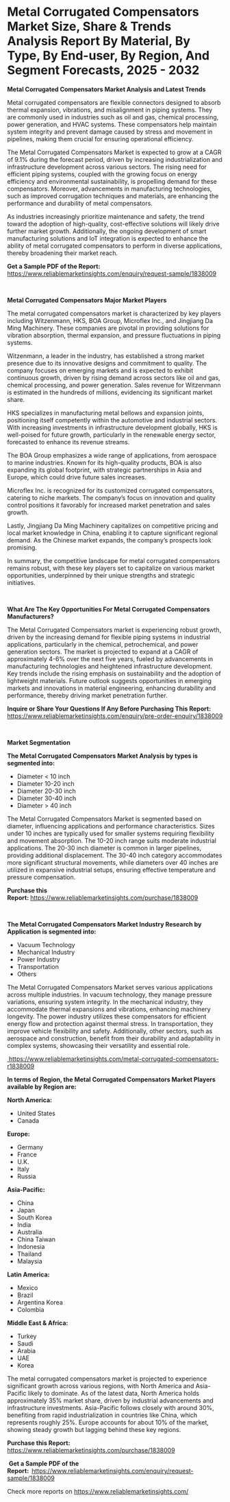 <p><h1>Metal Corrugated Compensators Market Size, Share & Trends Analysis Report By Material, By Type, By End-user, By Region, And Segment Forecasts, 2025 - 2032</h1></p><p><strong>Metal Corrugated Compensators Market Analysis and Latest Trends</strong></p>
<p><p>Metal corrugated compensators are flexible connectors designed to absorb thermal expansion, vibrations, and misalignment in piping systems. They are commonly used in industries such as oil and gas, chemical processing, power generation, and HVAC systems. These compensators help maintain system integrity and prevent damage caused by stress and movement in pipelines, making them crucial for ensuring operational efficiency.</p><p>The Metal Corrugated Compensators Market is expected to grow at a CAGR of 9.1% during the forecast period, driven by increasing industrialization and infrastructure development across various sectors. The rising need for efficient piping systems, coupled with the growing focus on energy efficiency and environmental sustainability, is propelling demand for these compensators. Moreover, advancements in manufacturing technologies, such as improved corrugation techniques and materials, are enhancing the performance and durability of metal compensators. </p><p>As industries increasingly prioritize maintenance and safety, the trend toward the adoption of high-quality, cost-effective solutions will likely drive further market growth. Additionally, the ongoing development of smart manufacturing solutions and IoT integration is expected to enhance the ability of metal corrugated compensators to perform in diverse applications, thereby broadening their market reach.</p></p>
<p><strong>Get a Sample PDF of the Report:&nbsp;</strong> <a href="https://www.reliablemarketinsights.com/enquiry/request-sample/1838009?utm_campaign=2625&utm_medium=2&utm_source=Github&utm_content=ia&utm_term=28022025&utm_id=metal-corrugated-compensators">https://www.reliablemarketinsights.com/enquiry/request-sample/1838009</a></p>
<p>&nbsp;</p>
<p><strong>Metal Corrugated Compensators Major Market Players</strong></p>
<p><p>The metal corrugated compensators market is characterized by key players including Witzenmann, HKS, BOA Group, Microflex Inc., and Jingjiang Da Ming Machinery. These companies are pivotal in providing solutions for vibration absorption, thermal expansion, and pressure fluctuations in piping systems.</p><p>Witzenmann, a leader in the industry, has established a strong market presence due to its innovative designs and commitment to quality. The company focuses on emerging markets and is expected to exhibit continuous growth, driven by rising demand across sectors like oil and gas, chemical processing, and power generation. Sales revenue for Witzenmann is estimated in the hundreds of millions, evidencing its significant market share.</p><p>HKS specializes in manufacturing metal bellows and expansion joints, positioning itself competently within the automotive and industrial sectors. With increasing investments in infrastructure development globally, HKS is well-poised for future growth, particularly in the renewable energy sector, forecasted to enhance its revenue streams.</p><p>The BOA Group emphasizes a wide range of applications, from aerospace to marine industries. Known for its high-quality products, BOA is also expanding its global footprint, with strategic partnerships in Asia and Europe, which could drive future sales increases.</p><p>Microflex Inc. is recognized for its customized corrugated compensators, catering to niche markets. The company’s focus on innovation and quality control positions it favorably for increased market penetration and sales growth.</p><p>Lastly, Jingjiang Da Ming Machinery capitalizes on competitive pricing and local market knowledge in China, enabling it to capture significant regional demand. As the Chinese market expands, the company’s prospects look promising.</p><p>In summary, the competitive landscape for metal corrugated compensators remains robust, with these key players set to capitalize on various market opportunities, underpinned by their unique strengths and strategic initiatives.</p></p>
<p>&nbsp;</p>
<p><strong>What Are The Key Opportunities For Metal Corrugated Compensators Manufacturers?</strong></p>
<p><p>The Metal Corrugated Compensators market is experiencing robust growth, driven by the increasing demand for flexible piping systems in industrial applications, particularly in the chemical, petrochemical, and power generation sectors. The market is projected to expand at a CAGR of approximately 4-6% over the next five years, fueled by advancements in manufacturing technologies and heightened infrastructure development. Key trends include the rising emphasis on sustainability and the adoption of lightweight materials. Future outlook suggests opportunities in emerging markets and innovations in material engineering, enhancing durability and performance, thereby driving market penetration further.</p></p>
<p><strong>Inquire or Share Your Questions If Any Before Purchasing This Report:</strong> <a href="https://www.reliablemarketinsights.com/enquiry/pre-order-enquiry/1838009?utm_campaign=2625&utm_medium=2&utm_source=Github&utm_content=ia&utm_term=28022025&utm_id=metal-corrugated-compensators">https://www.reliablemarketinsights.com/enquiry/pre-order-enquiry/1838009</a></p>
<p>&nbsp;</p>
<p><strong>Market Segmentation</strong></p>
<p><strong>The Metal Corrugated Compensators Market Analysis by types is segmented into:</strong></p>
<p><ul><li>Diameter < 10 inch</li><li>Diameter 10-20 inch</li><li>Diameter 20-30 inch</li><li>Diameter 30-40 inch</li><li>Diameter > 40 inch</li></ul></p>
<p><p>The Metal Corrugated Compensators Market is segmented based on diameter, influencing applications and performance characteristics. Sizes under 10 inches are typically used for smaller systems requiring flexibility and movement absorption. The 10-20 inch range suits moderate industrial applications. The 20-30 inch diameter is common in larger pipelines, providing additional displacement. The 30-40 inch category accommodates more significant structural movements, while diameters over 40 inches are utilized in expansive industrial setups, ensuring effective temperature and pressure compensation.</p></p>
<p><strong>Purchase this Report:&nbsp;</strong><a href="https://www.reliablemarketinsights.com/purchase/1838009?utm_campaign=2625&utm_medium=2&utm_source=Github&utm_content=ia&utm_term=28022025&utm_id=metal-corrugated-compensators">https://www.reliablemarketinsights.com/purchase/1838009</a></p>
<p>&nbsp;</p>
<p><strong>The Metal Corrugated Compensators Market Industry Research by Application is segmented into:</strong></p>
<p><ul><li>Vacuum Technology</li><li>Mechanical Industry</li><li>Power Industry</li><li>Transportation</li><li>Others</li></ul></p>
<p><p>The Metal Corrugated Compensators Market serves various applications across multiple industries. In vacuum technology, they manage pressure variations, ensuring system integrity. In the mechanical industry, they accommodate thermal expansions and vibrations, enhancing machinery longevity. The power industry utilizes these compensators for efficient energy flow and protection against thermal stress. In transportation, they improve vehicle flexibility and safety. Additionally, other sectors, such as aerospace and construction, benefit from their durability and adaptability in complex systems, showcasing their versatility and essential role.</p></p>
<p><a href="https://www.reliablemarketinsights.com/metal-corrugated-compensators-r1838009?utm_campaign=2625&utm_medium=2&utm_source=Github&utm_content=ia&utm_term=28022025&utm_id=metal-corrugated-compensators">&nbsp;https://www.reliablemarketinsights.com/metal-corrugated-compensators-r1838009</a></p>
<p><strong>In terms of Region, the Metal Corrugated Compensators Market Players available by Region are:</strong></p>
<p>
    <p> <strong> North America: </strong>
        <ul>
            <li>United States</li>
            <li>Canada</li>
        </ul>
        </p> 
    <p> <strong> Europe: </strong>
        <ul>
            <li>Germany</li>
            <li>France</li>
            <li>U.K.</li>
            <li>Italy</li>
            <li>Russia</li>
        </ul>
        </p> 
    <p> <strong> Asia-Pacific: </strong>
        <ul>
            <li>China</li>
            <li>Japan</li>
            <li>South Korea</li>
            <li>India</li>
            <li>Australia</li>
            <li>China Taiwan</li>
            <li>Indonesia</li>
            <li>Thailand</li>
            <li>Malaysia</li>
        </ul>
        </p> 
    <p> <strong> Latin America: </strong>
        <ul>
            <li>Mexico</li>
            <li>Brazil</li>
            <li>Argentina Korea</li>
            <li>Colombia</li>
        </ul>
        </p> 
    <p> <strong> Middle East & Africa: </strong>
        <ul>
            <li>Turkey</li>
            <li>Saudi</li>
            <li>Arabia</li>
            <li>UAE</li>
            <li>Korea</li>
        </ul>
    </p>
    </p>
<p><p>The metal corrugated compensators market is projected to experience significant growth across various regions, with North America and Asia-Pacific likely to dominate. As of the latest data, North America holds approximately 35% market share, driven by industrial advancements and infrastructure investments. Asia-Pacific follows closely with around 30%, benefiting from rapid industrialization in countries like China, which represents roughly 25%. Europe accounts for about 10% of the market, showing steady growth but lagging behind these key regions.</p></p>
<p><strong>Purchase this Report: </strong><a href="https://www.reliablemarketinsights.com/purchase/1838009?utm_campaign=2625&utm_medium=2&utm_source=Github&utm_content=ia&utm_term=28022025&utm_id=metal-corrugated-compensators">https://www.reliablemarketinsights.com/purchase/1838009</a></p>
<p>&nbsp;<strong>Get a Sample PDF of the Report:&nbsp;&nbsp;</strong><a href="https://www.reliablemarketinsights.com/enquiry/request-sample/1838009?utm_campaign=2625&utm_medium=2&utm_source=Github&utm_content=ia&utm_term=28022025&utm_id=metal-corrugated-compensators">https://www.reliablemarketinsights.com/enquiry/request-sample/1838009</a></p>
<p><strong></strong></p>
<p>Check more reports on <a href="https://www.reliablemarketinsights.com/?utm_campaign=2625&utm_medium=2&utm_source=Github&utm_content=ia&utm_term=28022025&utm_id=metal-corrugated-compensators">https://www.reliablemarketinsights.com/</a></p>
